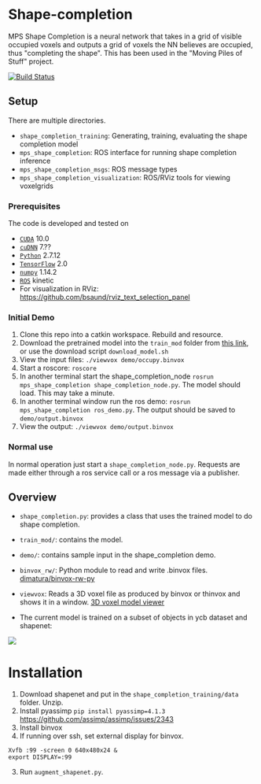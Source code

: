 # Shape-completion

MPS Shape Completion is a neural network that takes in a grid of visible occupied voxels and outputs a grid of voxels the NN believes are occupied, thus "completing the shape". 
This has been used in the "Moving Piles of Stuff" project.

[![Build Status](https://travis-ci.com/UM-ARM-Lab/mps_shape_completion.svg?branch=master)](https://travis-ci.com/UM-ARM-Lab/mps_shape_completion)

## Setup

There are multiple directories.
 - `shape_completion_training`: Generating, training, evaluating the shape completion model
 - `mps_shape_completion`: ROS interface for running shape completion inference
 - `mps_shape_completion_msgs`: ROS message types
 - `mps_shape_completion_visualization`: ROS/RViz tools for viewing voxelgrids

### Prerequisites
The code is developed and tested on
- [`CUDA`](https://developer.nvidia.com/cuda-toolkit) 10.0 
- [`cuDNN`](https://developer.nvidia.com/rdp/cudnn-archive) 7.??
- [`Python`](https://www.python.org) 2.7.12
- [`TensorFlow`](https://github.com/tensorflow/tensorflow) 2.0
- [`numpy`](http://www.numpy.org/) 1.14.2
- [`ROS`](http://wiki.ros.org/kinetic) kinetic
- For visualization in RViz: https://github.com/bsaund/rviz_text_selection_panel

### Initial Demo

1. Clone this repo into a catkin workspace. Rebuild and resource.
2. Download the pretrained model into the `train_mod` folder from [this link](https://drive.google.com/file/d/1Kmij09eHVE3ab5s7Vnp-fI-qOCLei4u0/view?usp=sharing), or use the download script `download_model.sh`
2. View the input files: `./viewvox demo/occupy.binvox`
3. Start a roscore: `roscore`
4. In another terminal start the shape_completion_node `rosrun mps_shape_completion shape_completion_node.py`.
The model should load. This may take a minute.
5. In another terminal window run the ros demo: `rosrun mps_shape_completion ros_demo.py`.
The output should be saved to `demo/output.binvox`
6. View the output: `./viewvox demo/output.binvox`

### Normal use
In normal operation just start a `shape_completion_node.py`. Requests are made either through a ros service call or a ros message via a publisher.

## Overview
- `shape_completion.py`: provides a class that uses the trained model to do shape completion.
- `train_mod/`: contains the model.
- `demo/`: contains sample input in the shape_completion demo. 
- `binvox_rw/`: Python module to read and write .binvox files. [dimatura/binvox-rw-py](https://github.com/dimatura/binvox-rw-py)
- `viewvox`: Reads a 3D voxel file as produced by binvox or thinvox and shows it in a window. [3D voxel model viewer](http://www.patrickmin.com/viewvox/)

- The current model is trained on a subset of objects in ycb dataset and shapenet:

![](https://github.com/UM-ARM-Lab/Shape-completion/blob/master/train_mod/training_set.png)


# Installation
1. Download shapenet and put in the `shape_completion_training/data` folder. Unzip.
2. Install pyassimp `pip install pyassimp=4.1.3`
     https://github.com/assimp/assimp/issues/2343
3. Install binvox
4. If running over ssh, set external display for binvox.
``` 
Xvfb :99 -screen 0 640x480x24 &
export DISPLAY=:99
```

3. Run `augment_shapenet.py`.

